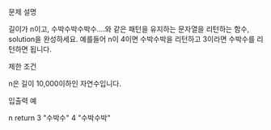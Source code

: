 문제 설명

길이가 n이고, 수박수박수박수....와 같은 패턴을 유지하는 문자열을 리턴하는 함수, solution을 완성하세요. 예를들어 n이 4이면 수박수박을 리턴하고 3이라면 수박수를 리턴하면 됩니다.

제한 조건

n은 길이 10,000이하인 자연수입니다.

입출력 예

n   return
3   "수박수"
4   "수박수박"